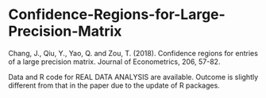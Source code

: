 # Confidence-Regions-for-Large-Precision-Matrix
Chang, J., Qiu, Y., Yao, Q. and Zou, T. (2018). Confidence regions for entries of a large precision matrix. Journal of Econometrics, 206, 57-82.

Data and R code for REAL DATA ANALYSIS are available. Outcome is slightly different from that in the paper due to the update of R packages.
